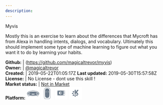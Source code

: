 ```yaml
---
description: 
---
```

Myvis

Mostly this is an exercise to learn about the differences that Mycroft has from Alexa in handling intents, dialogs, and vocabulary. Ultimately this should implement some type of machine learning to figure out what you want it to do by learning your habits.

**Github:** | (https://github.com/magicaltrevor/myvis)  
**Owner:** | [@magicaltrevor](https://github.com/magicaltrevor)  
**Created:** | 2019-05-22T01:05:17Z  **Last updated:** 2019-05-30T15:57:58Z  
**License:** | No License - dont use this skill !  
**Market status:** | [Not in Market](https://market.mycroft.ai/skill/)  
**Platform:**   ![](.gitbook/assets/mark-1-icon.png)  ![](.gitbook/assets/mark-2-icon.png)  ![](.gitbook/assets/picroft-icon.png)  ![](.gitbook/assets/kde.png)   
